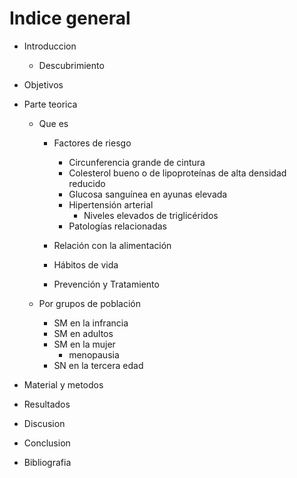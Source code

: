 # Indice general

- Introduccion
  - Descubrimiento  

- Objetivos  

- Parte teorica  
  - Que es  
    - Factores de riesgo
      - Circunferencia grande de cintura  
      - Colesterol bueno o de lipoproteínas de alta densidad reducido  
      - Glucosa sanguínea en ayunas elevada  
      - Hipertensión arterial  
        - Niveles elevados de triglicéridos
      - Patologías relacionadas

    - Relación con la alimentación
    - Hábitos de vida    
    - Prevención y Tratamiento  

  - Por grupos de población
    - SM en la infrancia
    - SM en adultos
    - SM en la mujer
      - menopausia
    - SN en la tercera edad

- Material y metodos
- Resultados
- Discusion
- Conclusion
- Bibliografia



